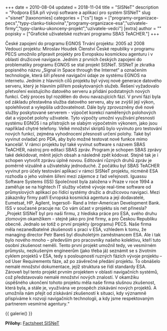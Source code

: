 +++
date = 2010-08-04
updated = 2018-11-04
title = "SISNeT"
description = "Podpora ESA při vývoji software a aplikací pro systém SISNeT"
slug ="sisnet"
[taxonomies]
categories = ["cs"]
tags = ["programy-organizace-pecs","typy-clanku-tiskovina","programy-organizace-esa","uzivatele-firmy","typy-clanku-ukonceny-projekt","uzivatele-vedci"]
[extra]
author = ""
popisky = ["Grafické uživatelské rozhraní programu SBAS TeACHER."]
+++

České zapojení do programu EGNOS Trvání projektu: 2005 až 2008 Vedoucí projektu: Miroslav Houdek Členství České republiky v programu PECS umožnilo připravit projekty pro Evropskou kosmickou agenturu i v oblasti družicové navigace. Jedním z prvních českých zapojení do problematiky programu EGNOS se stal projekt SISNeT. SISNeT je zkratka popisného názvu „Signal in Space through the Internet“ a označením technologie, která šíří přesné navigační údaje ze systému EGNOS na internetu. Jedním z hlavních cílů projektu byl vývoj nové generace datového serveru, který je hlavním pilířem poskytovaných služeb. Řešení vyžadovalo přetvoření existujícího datového serveru a přidání podstatných nových funkcí. Celý proces byl rozdělen do dvou navazujících fází. V první fázi byla od základu přestavěna služba datového serveru, aby se zvýšil její výkon, spolehlivost a vylepšila udržovatelnost. Dále byly zprovozněny dvě nové služby poskytované serverem - výpočet korekcí naměřených polohových dat a výpočet polohy uživatele. Tyto výpočty umožní využívání přesnosti systému EGNOS i na přístrojích se slabým výpočetním výkonem, jako jsou například chytré telefony. Velké množství skriptů bylo vyvinuto pro testování nových funkcí, zejména vyhodnocení přesnosti určení polohy. Také byl vyvinut ovladač pro PDA, aby bylo možné testovat nové funkce mimo kancelář. V rámci projektu byl také vyvinut software s názvem SBAS TeACHER, nástroj pro editaci SBAS zpráv. Program je schopen SBAS zprávy také dekódovat, měnit jejich obsah a následně zpět kódovat. Stejně tak je i schopen vytvořit zprávu úplně novou. Editování různých druhů zpráv je poměrně vizuálně a uživatelsky jednoduché. Z počátku byl SBAS TeACHER vyvinut pro účely testování aplikací v rámci SISNeT projektu, nicméně ESA rozhodla o jeho volném šíření mezi zájemce z řad veřejnosti. Iguassu Software Systems (ISS) Společnost byla založena v Praze v roce 1994 a zaměřuje se na hightech IT služby včetně vývoje real-time software od průmyslových aplikací po řídící systémy družic a družicovou navigaci. Mezi zákazníky firmy patří Evropská kosmická agentura a její dodavatelé, Eumetsat, HP, Agilent, Ingersoll- Rand a Inter-American Development Bank. ISS v současné pracuje na: Co vám účast v projektu sis net přinesla? „Projekt SISNeT byl pro naši firmu, z hlediska práce pro ESA, svého druhu zlomovým okamžikem - stejně jako pro jiné firmy, a pro Českou Republiku obecně. Jednalo se totiž o první projekty (programu) PECS. Naše firma měla nezanedbatelné zkušenosti s prací v ESA, vzhledem k tomu, že managing director Petr Bareš byl dlouholetým zaměstnancem ESA. Ale i tak bylo nového mnoho – především pro pracovníky našeho kolektivu, kteří tuto osobní zkušenost neměli. Tento první projekt umožnil tedy, ve vesmírném průmyslu, nezkušeným engineerům (jako třeba já) seznámit se s životním cyklem projektů v ESA, tedy s posloupností ruzných fázích vývoje projektu – od User Requirements fáze, až po závěrečné předání projektu. To obnášelo nemalé množství dokumentace, jejíž struktura se řídí standardy ESA. Zároveň byl tento projekt prvním projektem v oblasti navigačních systémů, což představovalo nemalé množství nových znalostí. V okamžiku úspěšného ukončení tohoto projektu měla naše firma slušnou zkušenost, která byla, a stále je, využívána ve prospěch získávání nových projektů. A umožnila nám přejít od získávání zkušeností k situaci, kdy významně přispíváme k rozvoji navigačních technologii, a kdy jsme respektovaným partnerem vesmírné agentury.“

{{ galerie() }}

**Přílohy:**
[Factsheet SISNeT]

[Factsheet SISNeT]: csofactsheets-sisnet-web.pdf
